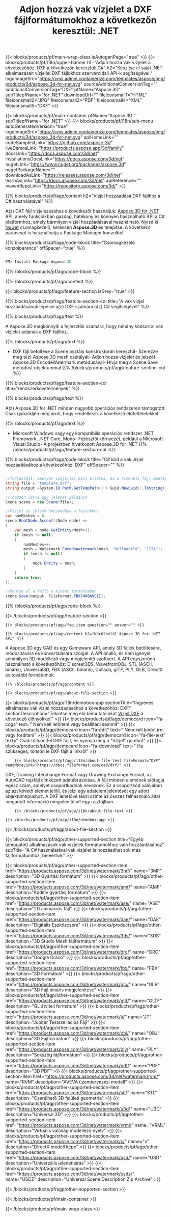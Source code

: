﻿---
title: "Adjon hozzá vak vízjelet a DXF fájlformátumokhoz a következőn keresztül: .NET "
weight: 830
url: /hu/net/watermark/dxf/ 
description: C# forráskód a .NET Framework, .NET Core, Mono DXF dokumentumok betöltéséhez, megjelenítéséhez és vak vízjel hozzáadásához.
---
{{< blocks/products/pf/main-wrap-class isAutogenPage="true" >}}
{{< blocks/products/pf/i18n/upper-banner h1="Adjon hozzá vak vízjelet a következőhöz: DXF a következőn keresztül: C#" h2="Készítse el saját .NET alkalmazásait vízjellel DXF fájlokhoz szerveroldali API-k segítségével." logoImageSrc="https://cms.admin.containerize.com/templates/aspose/img/products/3d/aspose_3d-for-net.svg" sourceAdditionalConversionTag="" additionalConversionTag="DXF" pfName="Aspose.3D" subTitlepfName="for .NET" downloadUrl="" fileiconsmall1="HTML" fileiconsmall2="JPG" fileiconsmall3="PDF" fileiconsmall4="XML" fileiconsmall5="DXF" >}}

{{< blocks/products/pf/main-container pfName="Aspose.3D " subTitlepfName="for .NET" >}}
{{< blocks/products/pf/i18n/sub-menu autoGeneratedVersion="true" logoImageSrc="https://cms.admin.containerize.com/templates/aspose/img/products/3d/aspose_3d-for-net.svg" apiHomeLink="" codeSamplesLink="https://github.com/aspose-3d" liveDemosLink="https://products.aspose.app/3d/family" docsLink="https://docs.aspose.com/3d/net" installationsDocsLink="https://docs.aspose.com/3d/net" nugetLink="https://www.nuget.org/packages/aspose.3d" nugetPackageName="" downloadAsLink="https://releases.aspose.com/3d/net" learnAsLink="https://docs.aspose.com/3d/net" apiReference="" mavenRepoLink="https://repository.aspose.com/3d/" >}}

{{% blocks/products/pf/agp/content h2="Vízjel hozzáadása DXF fájlhoz a C# használatával" %}}

 A(z) DXF fájl vízjelezéséhez a következőt használjuk:
 [Aspose.3D for .NET](https://products.aspose.com/3d/net) 
 API, amely funkciókban gazdag, hatékony és könnyen használható API a C# platformhoz, amely bármilyen vízjel hozzáadásával használható. Nyisd ki
 [NuGet](https://www.nuget.org/packages/aspose.3d) 
 csomagkezelő, keressen
 **Aspose.3D** 
 és telepítse. A következő parancsot is használhatja a Package Manager konzolból.

{{% blocks/products/pf/agp/code-block title="Csomagkezelő konzolparancs" offSpacer="true" %}}

```cs

PM> Install-Package Aspose.3D


```

{{% /blocks/products/pf/agp/code-block %}}

{{% /blocks/products/pf/agp/content %}}

{{< blocks/products/pf/agp/feature-section isGrey="true" >}}

{{% blocks/products/pf/agp/feature-section-col title="A vak vízjel hozzáadásának lépései a(z) DXF számára a(z) C# segítségével" %}}

{{% blocks/products/pf/agp/text %}}

 A Aspose.3D megkönnyíti a fejlesztők számára, hogy néhány kódsorral vak vízjelet adjanak a DXF fájlhoz.

{{% /blocks/products/pf/agp/text %}}

- DXF fájl betöltése a Scene osztály konstruktorán keresztül- Szerezze meg a(z) Aspose.3D mesh osztályát- Adjon hozzá vízjelet és jelszót Aspose.3D EncodeWatermark metódusával- Hívja meg a Scene.Save metódust objektummal
{{% /blocks/products/pf/agp/feature-section-col %}}

{{% blocks/products/pf/agp/feature-section-col title="rendszerkövetelmények" %}}

{{% blocks/products/pf/agp/text %}}

 A(z) Aspose.3D for .NET minden nagyobb operációs rendszeren támogatott. Csak győződjön meg arról, hogy rendelkezik a következő előfeltételekkel.

{{% /blocks/products/pf/agp/text %}}

- Microsoft Windows vagy egy kompatibilis operációs rendszer .NET Framework, .NET Core, Mono- Fejlesztői környezet, például a Microsoft Visual Studio- A projektben hivatkozott Aspose.3D for .NET
{{% /blocks/products/pf/agp/feature-section-col %}}

{{% blocks/products/pf/agp/code-block title="C# kód a vak vízjel hozzáadásához a következőhöz: DXF" offSpacer="" %}}

```cs

//forrásfájl, amelyet vízjellel kell ellátni, és a kimeneti fájl mentés után
string file = "template.dxf";
string output =System.IO.Path.GetTempPath() + Guid.NewGuid().ToString() + ".fbx";

// hozzon létre egy jelenet példányt
Scene scene = new Scene(file);

//Vízjel és jelszó hozzáadása a fájlokhoz
var numMeshes = 0;
scene.RootNode.Accept((Node node) =>
{
    var mesh = node.GetEntity<Mesh>();
    if (mesh != null)
    {
        numMeshes++;
        mesh = Watermark.EncodeWatermark(mesh, "HelloWorld", "1234");
        if (mesh != null)
        {
            node.Entity = mesh;
        }
    }
    return true;
});

//Mentse el a fájlt a kívánt formátumban
scene.Save(output, FileFormat.FBX7400ASCII);


```

{{% /blocks/products/pf/agp/code-block %}}

{{< /blocks/products/pf/agp/feature-section >}}

    {{< blocks/products/pf/agp/faq-item question="" answer="" >}}
 

<!-- aboutfile Starts -->

    {{% blocks/products/pf/agp/content h2="Körülbelül Aspose.3D for .NET API" %}}

 A Aspose.3D egy CAD és egy Gameware API, amely 3D fájlok betöltésére, módosítására és konvertálására szolgál. A API önálló, és nem igényel semmilyen 3D modellező vagy megjelenítő szoftvert. A API egyszerűen használható a következőhöz: Discreet3DS, WavefrontOBJ, STL (ASCII, bináris), Universal3D, FBX (ASCII, bináris), Collada, glTF, PLY, GLB, DirectX és további formátumok. 



    {{% /blocks/products/pf/agp/content %}}

    {{< blocks/products/pf/agp/about-file-section >}}

 {{< blocks/products/pf/agp/i18n/demobox-app sectionTitle="Ingyenes alkalmazás vak vízjel hozzáadásához a következőhöz: DXF" sectionDescription="Tekintse meg élő bemutatóinkat [Vízjel DXF](https://products.aspose.app/3d/watermark/dxf) a következő előnyökkel." >}}
            {{< blocks/products/pf/agp/democard icon="fa-cogs" text=" Nem kell letölteni vagy beállítani semmit" >}}
            {{< blocks/products/pf/agp/democard icon="fa-edit" text=" Nem kell kódot írni vagy fordítani" >}}
            {{< blocks/products/pf/agp/democard icon="fa-file-text" text=" Csak töltsön fel DXF fájlt, és nyomja meg a \"Vízjel\" gombot" >}}
            {{< blocks/products/pf/agp/democard icon="fa-download" text=" Ha szükséges, töltsön le DXF fájlt a linkről" >}}

        {{< blocks/products/pf/agp/i18n/about-file-text fileFormat="DXF" readMoreLink="https://docs.fileformat.com/cad/dxf/" >}}
DXF, Drawing Interchange Format vagy Drawing Exchange Format, az AutoCAD rajzfájl címkézett adatábrázolása. A fájl minden elemének előtagja egész szám, amelyet csoportkódnak neveznek. Ez a csoportkód valójában az azt követő elemet jelöli, és jelzi egy adatelem jelentését egy adott objektumtípushoz. A DXF lehetővé teszi szinte az összes felhasználó által megadott információ megjelenítését egy rajzfájlban.

        {{< /blocks/products/pf/agp/i18n/about-file-text >}}

    {{< /blocks/products/pf/agp/i18n/demobox-app >}}
    
{{< /blocks/products/pf/agp/about-file-section >}}

<!-- aboutfile Ends -->

{{< blocks/products/pf/agp/other-supported-section title="Egyéb támogatott alkalmazások vak vízjelek formátumokhoz való hozzáadásához" subTitle="A C# használatával vak vízjelet is hozzáadhat sok más fájlformátumhoz, beleértve." >}}

{{< blocks/products/pf/agp/other-supported-section-item href="https://products.aspose.com/3d/net/watermark/3mf/" name="3MF" description="3D Gyártási formátum" >}}
{{< blocks/products/pf/agp/other-supported-section-item href="https://products.aspose.com/3d/net/watermark/amf/" name="AMF" description="Additív gyártási formátum" >}}
{{< blocks/products/pf/agp/other-supported-section-item href="https://products.aspose.com/3d/net/watermark/ase/" name="ASE" description="2D animációs fájl" >}}
{{< blocks/products/pf/agp/other-supported-section-item href="https://products.aspose.com/3d/net/watermark/dae/" name="DAE" description="Digitális Eszközcsere" >}}
{{< blocks/products/pf/agp/other-supported-section-item href="https://products.aspose.com/3d/net/watermark/3ds/" name="3DS" description="3D Studio Mesh fájlformátum" >}}
{{< blocks/products/pf/agp/other-supported-section-item href="https://products.aspose.com/3d/net/watermark/drc/" name="DRC" description="Google Draco" >}}
{{< blocks/products/pf/agp/other-supported-section-item href="https://products.aspose.com/3d/net/watermark/fbx/" name="FBX" description="3D Formátum" >}}
{{< blocks/products/pf/agp/other-supported-section-item href="https://products.aspose.com/3d/net/watermark/glb/" name="GLB" description="3D Fájl bináris megjelenítése" >}}
{{< blocks/products/pf/agp/other-supported-section-item href="https://products.aspose.com/3d/net/watermark/gltf/" name="GLTF" description="GL átviteli formátum" >}}
{{< blocks/products/pf/agp/other-supported-section-item href="https://products.aspose.com/3d/net/watermark/jt/" name="JT" description="Jupiter Testszellációs Fájl" >}}
{{< blocks/products/pf/agp/other-supported-section-item href="https://products.aspose.com/3d/net/watermark/obj/" name="OBJ" description="3D Fájlformátum" >}}
{{< blocks/products/pf/agp/other-supported-section-item href="https://products.aspose.com/3d/net/watermark/ply/" name="PLY" description="Sokszög fájlformátum" >}}
{{< blocks/products/pf/agp/other-supported-section-item href="https://products.aspose.com/3d/net/watermark/pdf/" name="PDF" description="3D PDF" >}}
{{< blocks/products/pf/agp/other-supported-section-item href="https://products.aspose.com/3d/net/watermark/rvm/" name="RVM" description="AVEVA üzemtervezési modell" >}}
{{< blocks/products/pf/agp/other-supported-section-item href="https://products.aspose.com/3d/net/watermark/stl/" name="STL" description="Cserélhető 3D felületi geometria" >}}
{{< blocks/products/pf/agp/other-supported-section-item href="https://products.aspose.com/3d/net/watermark/u3d/" name="U3D" description="Universal 3D" >}}
{{< blocks/products/pf/agp/other-supported-section-item href="https://products.aspose.com/3d/net/watermark/vrml/" name="VRML" description="Virtuális valóság modellező nyelv" >}}
{{< blocks/products/pf/agp/other-supported-section-item href="https://products.aspose.com/3d/net/watermark/x/" name="x" description="DirectX modell képe" >}}
{{< blocks/products/pf/agp/other-supported-section-item href="https://products.aspose.com/3d/net/watermark/usd/" name="USD" description="Univerzális jelenetleírás" >}}
{{< blocks/products/pf/agp/other-supported-section-item href="https://products.aspose.com/3d/net/watermark/usdz/" name="USDZ" description="Universal Scene Description Zip Archive" >}}

{{< /blocks/products/pf/agp/other-supported-section >}}

{{< /blocks/products/pf/main-container >}}
    
{{< /blocks/products/pf/main-wrap-class >}}